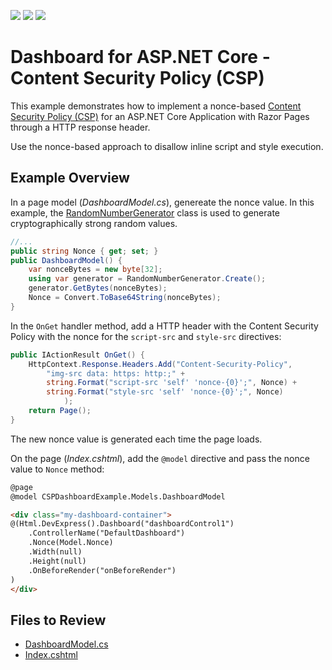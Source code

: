 <!-- default badges list -->
![](https://img.shields.io/endpoint?url=https://codecentral.devexpress.com/api/v1/VersionRange/616836996/23.1.1%2B)
[![](https://img.shields.io/badge/Open_in_DevExpress_Support_Center-FF7200?style=flat-square&logo=DevExpress&logoColor=white)](https://supportcenter.devexpress.com/ticket/details/T1154893)
[![](https://img.shields.io/badge/📖_How_to_use_DevExpress_Examples-e9f6fc?style=flat-square)](https://docs.devexpress.com/GeneralInformation/403183)
<!-- default badges end -->
# Dashboard for ASP.NET Core - Content Security Policy (CSP)

This example demonstrates how to implement a nonce-based [Content Security Policy (CSP)](https://developer.mozilla.org/en-US/docs/Web/HTTP/CSP) for an ASP.NET Core Application with Razor Pages through a HTTP response header.

Use the nonce-based approach to disallow inline script and style execution.

## Example Overview

In a page model (*DashboardModel.cs*), genereate the nonce value. In this example, the [RandomNumberGenerator](https://learn.microsoft.com/en-us/dotnet/api/system.security.cryptography.randomnumbergenerator?view=net-6.0) class is used to generate cryptographically strong random values. 

```cs
//...
public string Nonce { get; set; }
public DashboardModel() {
    var nonceBytes = new byte[32];
    using var generator = RandomNumberGenerator.Create();
    generator.GetBytes(nonceBytes);
    Nonce = Convert.ToBase64String(nonceBytes);
}
```

In the `OnGet` handler method, add a HTTP header with the Content Security Policy with the nonce for the `script-src` and `style-src` directives:

```cs
public IActionResult OnGet() {
    HttpContext.Response.Headers.Add("Content-Security-Policy",
        "img-src data: https: http:;" +
        string.Format("script-src 'self' 'nonce-{0}';", Nonce) +
        string.Format("style-src 'self' 'nonce-{0}';", Nonce) 
            );
    return Page();
}
```
The new nonce value is generated each time the page loads. 

On the page (*Index.cshtml*), add the `@model` directive and pass the nonce value to `Nonce` method:

```html
@page
@model CSPDashboardExample.Models.DashboardModel

<div class="my-dashboard-container">
@(Html.DevExpress().Dashboard("dashboardControl1")
    .ControllerName("DefaultDashboard")
    .Nonce(Model.Nonce)
    .Width(null)
    .Height(null)
    .OnBeforeRender("onBeforeRender")
)
</div>
```

## Files to Review

- [DashboardModel.cs](./CS/CSPDashboardExample/Models/DashboardModel.cs)
- [Index.cshtml](./CS/CSPDashboardExample/Pages/Index.cshtml)

<!-- ## Documentation

- [Content Security Policy in ASP.NET Core Applications](https://docs.devexpress.com/Dashboard/404187) -->

